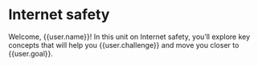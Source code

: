 # Internet safety

Welcome, {{user.name}}! In this unit on Internet safety, you’ll explore key concepts that will help you {{user.challenge}} and move you closer to {{user.goal}}.